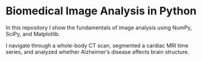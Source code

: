 # Biomedical Image Analysis in Python

In this repository I show the fundamentals of image analysis using NumPy, SciPy, and Matplotlib. 

I navigate through a whole-body CT scan, segmented a cardiac MRI time series, and analyzed whether Alzheimer’s disease affects brain structure.
